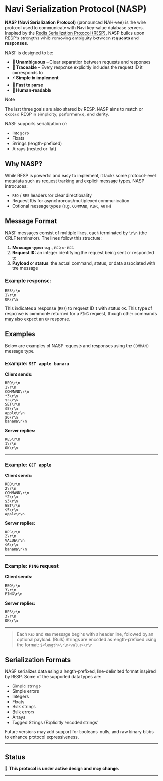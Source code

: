 # Navi Serialization Protocol (NASP)

**NASP (Navi Serialization Protocol)** (pronounced NAH-vee) is the wire protocol used to communicate with Navi key-value database servers. Inspired by the [Redis Serialization Protocol (RESP)](https://redis.io/docs/latest/develop/reference/protocol-spec/), NASP builds upon RESP's strengths while removing ambiguity between **requests** and **responses**.

NASP is designed to be:

- 🧠 **Unambiguous** – Clear separation between requests and responses
- 🔁 **Traceable** – Every response explicitly includes the request ID it corresponds to
- ⚡️ **Simple to implement**
- 🚀 **Fast to parse**
- 👀 **Human-readable**

> [!NOTE]
> The last three goals are also shared by RESP. NASP aims to match or exceed RESP in simplicity, performance, and clarity.

NASP supports serialization of:

- Integers
- Floats
- Strings (length-prefixed)
- Arrays (nested or flat)

## Why NASP?

While RESP is powerful and easy to implement, it lacks some protocol-level metadata such as request tracking and explicit message types. NASP introduces:

- `REQ` / `RES` headers for clear directionality
- Request IDs for asynchronous/multiplexed communication
- Optional message types (e.g. `COMMAND`, `PING`, `AUTH`)

## Message Format

NASP messages consist of multiple lines, each terminated by `\r\n` (the CRLF terminator). The lines follow this structure:

1. **Message type:** e.g., `REQ` or `RES`  
2. **Request ID:** an integer identifying the request being sent or responded to  
3. **Payload or status:** the actual command, status, or data associated with the message

### Example response:

```
RES\r\n
1\r\n
OK\r\n
```

This indicates a response (`RES`) to request ID `1` with status `OK`. This type of response is commonly returned for a `PING` request, though other commands may also expect an `OK` response.

## Examples

Below are examples of NASP requests and responses using the `COMMAND` message type.

### Example: `SET apple banana`

**Client sends:**

```
REQ\r\n
1\r\n
COMMAND\r\n
*3\r\n
$3\r\n
SET\r\n
$5\r\n
apple\r\n
$6\r\n
banana\r\n
```

**Server replies:**

```
RES\r\n
1\r\n
OK\r\n
```

---

### Example: `GET apple`

**Client sends:**

```
REQ\r\n
2\r\n
COMMAND\r\n
*2\r\n
$3\r\n
GET\r\n
$5\r\n
apple\r\n
```

**Server replies:**

```
RES\r\n
2\r\n
VALUE\r\n
$6\r\n
banana\r\n
```

---

### Example: `PING` request

**Client sends:**

```
REQ\r\n
3\r\n
PING\r\n
```

**Server replies:**

```
RES\r\n
3\r\n
OK\r\n
```

---

> Each `REQ` and `RES` message begins with a header line, followed by an optional payload.
> (Bulk) Strings are encoded as length-prefixed using the format: `$<length>\r\n<value>\r\n`

## Serialization Formats

NASP serializes data using a length-prefixed, line-delimited format inspired by RESP. Some of the supported data types are:

- Simple strings
- Simple errors
- Integers
- Floats
- Bulk strings
- Bulk errors
- Arrays
- Tagged Strings (Explicitly encoded strings)

Future versions may add support for booleans, nulls, and raw binary blobs to enhance protocol expressiveness.

---

## Status

🚧 **This protocol is under active design and may change.**

---
